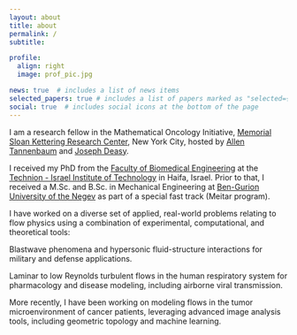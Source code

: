 ```yaml
---
layout: about
title: about
permalink: /
subtitle: 

profile:
  align: right
  image: prof_pic.jpg

news: true  # includes a list of news items
selected_papers: true # includes a list of papers marked as "selected={true}"
social: true  # includes social icons at the bottom of the page
---
```


I am a research fellow in the Mathematical Oncology Initiative, [Memorial Sloan Kettering Research Center](https://www.mskcc.org/research/ski), New York City, hosted by [Allen Tannenbaum](https://www.mskcc.org/profile/allen-tannenbaum) and [Joseph Deasy](https://www.mskcc.org/research-areas/labs/joseph-deasy). 

I received my PhD from the [Faculty of Biomedical Engineering](https://bme.technion.ac.il/en/) at the [Technion - Israel Institute of Technology](https://www.technion.ac.il/) in Haifa, Israel. Prior to that, I received a M.Sc. and B.Sc. in Mechanical Engineering at [Ben-Gurion University of the Negev](https://in.bgu.ac.il/en/) as part of a special fast track (Meitar program). 

I have worked on a diverse set of applied, real-world problems relating to flow physics using a combination of experimental, computational, and theoretical tools:

Blastwave phenomena and hypersonic fluid-structure interactions for military and defense applications. 

Laminar to low Reynolds turbulent flows in the human respiratory system for pharmacology and disease modeling, including airborne viral transmission. 

More recently, I have been working on modeling flows in the tumor microenvironment of cancer patients, leveraging advanced image analysis tools, including geometric topology and machine learning. 